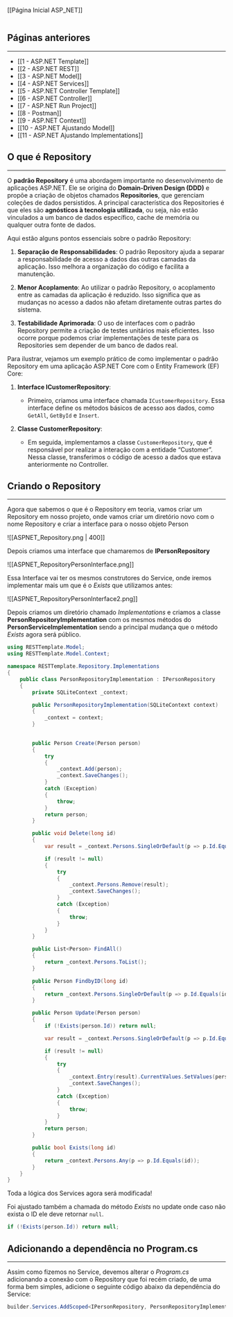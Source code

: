 [[Página Inicial ASP_NET]]

```table-of-contents
```

## Páginas anteriores
---
- [[1 - ASP.NET Template]]
- [[2 - ASP.NET REST]]
- [[3 - ASP.NET Model]]
- [[4 - ASP.NET Services]]
- [[5 - ASP.NET Controller Template]]
- [[6 - ASP.NET Controller]]
- [[7 - ASP.NET Run Project]]
- [[8 - Postman]]
- [[9 - ASP.NET Context]]
- [[10 - ASP.NET Ajustando Model]]
- [[11 - ASP.NET Ajustando Implementations]]

## O que é Repository
---
O **padrão Repository** é uma abordagem importante no desenvolvimento de aplicações ASP.NET. Ele se origina do **Domain-Driven Design (DDD)** e propõe a criação de objetos chamados **Repositories**, que gerenciam coleções de dados persistidos. A principal característica dos Repositories é que eles são **agnósticos à tecnologia utilizada**, ou seja, não estão vinculados a um banco de dados específico, cache de memória ou qualquer outra fonte de dados.

Aqui estão alguns pontos essenciais sobre o padrão Repository:

1. **Separação de Responsabilidades**: O padrão Repository ajuda a separar a responsabilidade de acesso a dados das outras camadas da aplicação. Isso melhora a organização do código e facilita a manutenção.
    
2. **Menor Acoplamento**: Ao utilizar o padrão Repository, o acoplamento entre as camadas da aplicação é reduzido. Isso significa que as mudanças no acesso a dados não afetam diretamente outras partes do sistema.
    
3. **Testabilidade Aprimorada**: O uso de interfaces com o padrão Repository permite a criação de testes unitários mais eficientes. Isso ocorre porque podemos criar implementações de teste para os Repositories sem depender de um banco de dados real.
    

Para ilustrar, vejamos um exemplo prático de como implementar o padrão Repository em uma aplicação ASP.NET Core com o Entity Framework (EF) Core:

1. **Interface ICustomerRepository**:
    
    - Primeiro, criamos uma interface chamada `ICustomerRepository`. Essa interface define os métodos básicos de acesso aos dados, como `GetAll`, `GetById` e `Insert`.
2. **Classe CustomerRepository**:
    
    - Em seguida, implementamos a classe `CustomerRepository`, que é responsável por realizar a interação com a entidade “Customer”. Nessa classe, transferimos o código de acesso a dados que estava anteriormente no Controller.

## Criando o Repository
---
Agora que sabemos o que é o Repository em teoria, vamos criar um Repository em nosso projeto, onde vamos criar um diretório novo com o nome Repository e criar a interface para o nosso objeto Person

![[ASPNET_Repository.png | 400]]

Depois criamos uma interface que chamaremos de __IPersonRepository__

![[ASPNET_RepositoryPersonInterface.png]]

Essa Interface vai ter os mesmos construtores do Service, onde iremos implementar mais um que é o _Exists_ que utilizamos antes:

![[ASPNET_RepositoryPersonInterface2.png]]

Depois criamos um diretório chamado _Implementations_ e criamos a classe __PersonRepositoryImplementation__ com os mesmos métodos do __PersonServiceImplementation__ sendo a principal mudança que o método _Exists_ agora será público.

```csharp
using RESTTemplate.Model;
using RESTTemplate.Model.Context;

namespace RESTTemplate.Repository.Implementations
{
    public class PersonRepositoryImplementation : IPersonRepository
    {
        private SQLiteContext _context;

        public PersonRepositoryImplementation(SQLiteContext context) 
        { 
            _context = context; 
        }

        
        public Person Create(Person person)
        {
            try
            {
                _context.Add(person);
                _context.SaveChanges();
            }
            catch (Exception)
            {
                throw;
            }
            return person;
        }

        public void Delete(long id)
        {
            var result = _context.Persons.SingleOrDefault(p => p.Id.Equals(id));

            if (result != null)
            {
                try
                {
                    _context.Persons.Remove(result);
                    _context.SaveChanges();
                }
                catch (Exception)
                {
                    throw;
                }
            }
        }

        public List<Person> FindAll()
        {
            return _context.Persons.ToList();
        }

        public Person FindbyID(long id)
        {
            return _context.Persons.SingleOrDefault(p => p.Id.Equals(id));
        }

        public Person Update(Person person)
        {
            if (!Exists(person.Id)) return null;

            var result = _context.Persons.SingleOrDefault(p => p.Id.Equals(person.Id));

            if (result != null)
            {
                try
                {
                    _context.Entry(result).CurrentValues.SetValues(person);
                    _context.SaveChanges();
                }
                catch (Exception)
                {
                    throw;
                }
            }
            return person;
        }

        public bool Exists(long id)
        {
            return _context.Persons.Any(p => p.Id.Equals(id));
        }
    }
}
```

Toda a lógica dos Services agora será modificada!

Foi ajustado também a chamada do método _Exists_ no update onde caso não exista o ID ele deve retornar `null`.
```csharp
if (!Exists(person.Id)) return null;
```

## Adicionando a dependência no Program.cs
---
Assim como fizemos no Service, devemos alterar o _Program.cs_ adicionando a conexão com o Repository que foi recém criado, de uma forma bem simples, adicione o seguinte código abaixo da dependência do Service:

```csharp
builder.Services.AddScoped<IPersonRepository, PersonRepositoryImplementation>();
```



